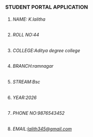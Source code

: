 ### **STUDENT PORTAL APPLICATION**

1. ###### NAME: K.lalitha
2. ###### ROLL NO:44
3. ###### COLLEGE:Aditya degree college
4. ###### BRANCH:ramnagar
5. ###### STREAM:Bsc
6. ###### YEAR:2026
7. ###### PHONE NO:9876543452
8. ###### EMAIL:lalith345@gmail.com

##### 



